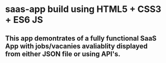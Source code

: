 # saas-app build using HTML5 + CSS3 + ES6 JS

## This app demontrates of a fully functional SaaS App with jobs/vacanies avaliablity displayed from either JSON file or using API's.

